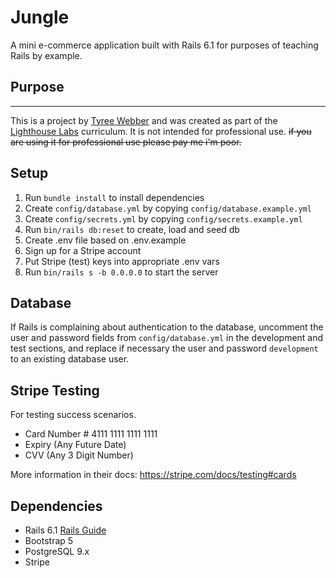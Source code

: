 # Jungle

A mini e-commerce application built with Rails 6.1 for purposes of teaching Rails by example.

## Purpose
---
This is a project by [Tyree Webber](https://github.com/TyreeWebber) and was created as part of the [Lighthouse Labs](https://www.lighthouselabs.ca/) curriculum. It is not intended for professional use. ~~if you are using it for professional use please pay me i'm poor.~~
## Setup

1. Run `bundle install` to install dependencies
2. Create `config/database.yml` by copying `config/database.example.yml`
3. Create `config/secrets.yml` by copying `config/secrets.example.yml`
4. Run `bin/rails db:reset` to create, load and seed db
5. Create .env file based on .env.example
6. Sign up for a Stripe account
7. Put Stripe (test) keys into appropriate .env vars
8. Run `bin/rails s -b 0.0.0.0` to start the server

## Database

If Rails is complaining about authentication to the database, uncomment the user and password fields from `config/database.yml` in the development and test sections, and replace if necessary the user and password `development` to an existing database user.

## Stripe Testing

For testing success scenarios.
- Card Number # 4111 1111 1111 1111
- Expiry (Any Future Date)
- CVV (Any 3 Digit Number)

More information in their docs: <https://stripe.com/docs/testing#cards>

## Dependencies

- Rails 6.1 [Rails Guide](http://guides.rubyonrails.org/v6.1/)
- Bootstrap 5
- PostgreSQL 9.x
- Stripe
